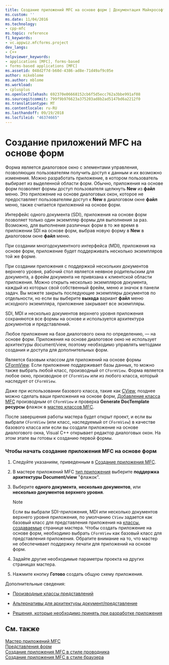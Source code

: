 ```yaml
---
title: Создание приложений MFC на основе форм | Документация Майкрософт
ms.custom: ''
ms.date: 11/04/2016
ms.technology:
- cpp-mfc
ms.topic: reference
f1_keywords:
- vc.appwiz.mfcforms.project
dev_langs:
- C++
helpviewer_keywords:
- applications [MFC], forms-based
- forms-based applications [MFC]
ms.assetid: 048d2f7d-b60d-4386-ad8e-71d49af9c05e
author: mikeblome
ms.author: mblome
ms.workload:
- cplusplus
ms.openlocfilehash: 692370e06668152cb6f5d5ecc762a3bbe991af08
ms.sourcegitcommit: 799f9b976623a375203ad8b2ad5147bd6a2212f0
ms.translationtype: MT
ms.contentlocale: ru-RU
ms.lasthandoff: 09/19/2018
ms.locfileid: "46374665"
---
```

# <a name="creating-a-forms-based-mfc-application"></a>Создание приложений MFC на основе форм

Форма является диалоговое окно с элементами управления, позволяющих пользователям получить доступ к данным и их возможно изменения. Можно разработать приложение, в котором пользователь выбирает из выделенной области форм. Обычно, приложения на основе форм позволяет формы доступ пользователя щелкнуть **New** из **файл** меню. Это приложение на основе диалоговых окон, которое не предоставляет пользователям доступ к **New** в диалоговом окне **файл** меню, также считается приложений на основе форм.

Интерфейс одного документа (SDI), приложения на основе форм позволяет только один экземпляр формы для выполнения за раз. Возможно, для выполнения различных форм в то же время в приложении SDI на основе форм, выбрав новую форму в **New** в диалоговом окне **файл** меню.

При создании многодокументного интерфейса (MDI), приложения на основе форм, приложение будет поддерживать несколько экземпляров той же форме.

При создании приложения с поддержкой нескольких документов верхнего уровня, рабочий стол является неявное родительским для документа, а фрейм документа не привязана к клиентской области приложения. Можно открыть несколько экземпляров документа, каждый из которых свой собственный фрейм, меню и значок в панели задач. Вы можете закрыть последующие экземпляры документов по отдельности, но если вы выберите **выхода** вариант **файл** меню исходного экземпляра, приложение закрывает все экземпляры.

SDI, MDI и несколько документов верхнего уровня приложения сохраняются все формы на основе и используется архитектура документов и представлений.

Любое приложение на базе диалогового окна по определению, — на основе форм. Приложения на основе диалоговое окно не использует архитектуры document/view, поэтому необходимо управлять методами создания и доступа для дополнительных форм.

Является базовым классом для приложений на основе формы [CFormView](../../mfc/reference/cformview-class.md). Если приложение поддерживает базы данных, то можно также выбрать любой класс, производный от `CFormView`. Форма является любое окно, производное от `CFormView` или из любого класса, который наследует от `CFormView`.

Даже при использовании базового класса, такие как [CView](../../mfc/reference/cview-class.md), позднее можно сделать ваши приложения на основе форм, [Добавление класса MFC](../../mfc/reference/adding-an-mfc-class.md) производным от `CFormView` и проверка **Generate DocTemplate ресурсы** флажок в [мастер классов MFC](../../mfc/reference/document-template-strings-mfc-add-class-wizard.md).

После завершения работы мастера будет открыт проект, и если вы выбрали `CFormView` (или класс, наследуемый от `CFormView`) в качестве базового класса или если вы создали приложение на основе диалогового окна, Visual C++ открывает редактор диалоговых окон. На этом этапе вы готовы к созданию первой формы.

### <a name="to-begin-creating-a-forms-based-mfc-executable"></a>Чтобы начать создание приложения MFC на основе форм

1. Следуйте указаниям, приведенным в [Создание приложения MFC](../../mfc/reference/creating-an-mfc-application.md).

1. В мастере приложений MFC [тип приложения](../../mfc/reference/application-type-mfc-application-wizard.md) выберите **поддержка архитектуры Document/view** "флажок".

1. Выберите **одного документа**, **несколько документов**, или **несколько документов верхнего уровня**.

    > [!NOTE]
    >  Если вы выбрали SDI-приложения, MDI или несколько документов верхнего уровня приложения, по умолчанию `CView` задается как базовый класс для представления приложения на [классы, создаваемые](../../mfc/reference/generated-classes-mfc-application-wizard.md) странице мастера. Чтобы создать приложение на основе форм, необходимо выбрать `CFormView` как базовый класс для представления приложения. Обратите внимание на то, что мастер не обеспечивает поддержку печати для приложений на основе форм.

1. Задайте другие необходимые параметры проекта на других страницах мастера.

1. Нажмите кнопку **Готово** создать общую схему приложения.

Дополнительные сведения:

- [Производные классы представлений](../../mfc/derived-view-classes-available-in-mfc.md)

- [Альтернативы для архитектуры документ/представление](../../mfc/alternatives-to-the-document-view-architecture.md)

- [Решения, которые необходимо принять при разработке приложения](../../mfc/application-design-choices.md)

## <a name="see-also"></a>См. также

[Мастер приложений MFC](../../mfc/reference/mfc-application-wizard.md)<br/>
[Представления форм](../../mfc/form-views-mfc.md)<br/>
[Создание приложения MFC в стиле проводника](../../mfc/reference/creating-a-file-explorer-style-mfc-application.md)<br/>
[Создание приложения MFC в стиле браузера](../../mfc/reference/creating-a-web-browser-style-mfc-application.md)

